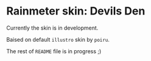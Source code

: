 # Rainmeter skin: Devils Den

Currently the skin is in development.

Baised on default `illustro` skin by `poiru`.

The rest of `README` file is in progress ;)
